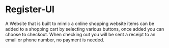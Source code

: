 # Register-UI
A Website that is built to mimic a online shopping website items can be added to a shopping cart by selecting various buttons, once added you can choose to checkout. When checking out you will be sent a receipt to an  email or phone number, no payment is needed.